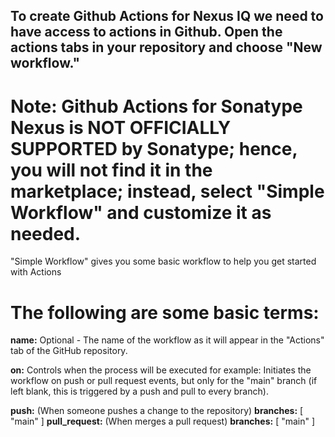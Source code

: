 
To create Github Actions for Nexus IQ we need to have access to actions in Github. Open the actions tabs in your repository and choose "New workflow."
--------------------
**Note:** Github Actions for Sonatype Nexus is NOT OFFICIALLY SUPPORTED by Sonatype; hence, you will not find it in the marketplace; instead, select "Simple Workflow" and customize it as needed.
========================
"Simple Workflow" gives you some basic workflow to help you get started with Actions

The following are some basic terms:
====================================
**name:** Optional - The name of the workflow as it will appear in the "Actions" tab of the GitHub repository.

**on:** Controls when the process will be executed
for example: Initiates the workflow on push or pull request events, but only for the "main" branch (if left blank, this is triggered by a push and pull to every branch).

  **push:** (When someone pushes a change to the repository)
  **branches:** [ "main" ]
  **pull_request:** (When merges a pull request)
  **branches:** [ "main" ]
